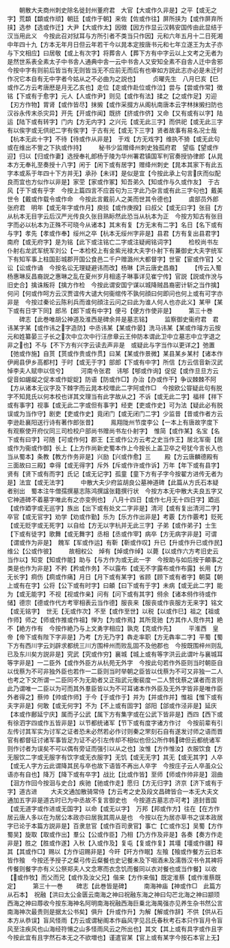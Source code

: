 <!-- { "loadSidebar": true } -->
　　朝散大夫商州刺史除名徙封州董府君　大官【大或作久非是】之平【或无之字】荒纇【纇或作顽】朝廷【或作于朝】来佐【佐或作往】屏所挟为【或作屏弃所挟】选参【选或作迁】大尹【大或作太】因徴【因方作显云汉韩安国传由此显结于汉当用此义　今按此召对狱耳与方所引者不类当只作因】元和六年五月十二日死湘中年四十九【方本无年月日但云年若干今以晁本定按唐书元和七年立遂王为太子亦与下文相应】曰居敬【或上有次字】将葬舎人【葬下方有中字云以上文考之无者为是然世系表全素太子中书舎人通典中舎一云中书舎人又安知全素不自舎人迁中舎邪　今按中字有则前后皆当有无则皆当无不应前无而后有也审如方説此志亦必是未迁时作况它本自有无中字者今姑从之不必曲为之説也】
　　贞曜先生　八月巳亥【巳或作乙方云考唐厯是月无乙亥也】走位【走或作赴位或作泣】尝与【尝或作常】徴铭【下或有于愈字】元人【人或作尹】则见【或作有法】揉之【之或作足】刃迎【刃方作物】胃肾【或作皆尽】抹摋【或作采掇方从阁杭南唐本云字林抹摋扫防也汉谷永传末杀灾异】开先【开或作闻】既挤【挤或作侪】又命【又有或有以字】陆运【陆下或有转字】门内【方无内字】之兴元【或无此三字】而供祀【或无此三字有以俟字或无供祀二字有俟字】于古有光【或无下三字】贤者故事有易名况士哉【杭本无此十字】不待【待或作从非是】　于戏【方无戏字】维执不猗【或无此句或在维出不訾之下执或作持】
　　秘书少监赠绛州刺史独孤府君　望临【望或作迎】归以【归或作妻】选授奉礼郎杨于陵为华州署君镇国军判官奏授协律郎【从晁本方无奉礼至奏授十八字】闲于【闲下或有居字】赠绛州刺史【晁本其家下有此五字本或系于年四十下方并无】承孙【未详】是似是宜【今按此承上句言庆而似配良而宜也方似作以非是】家茔【家或作冢】知吾弟久【知或作与久或作友】　于古风【于下或有乎字　今按上篇四言不应首句为三字此乃杂言或有此三字句也】戴美世令【戴或作载令或作命　今按此言戴前人之美而世其令德也】
　　虞部员外郎张府君　明年【或无年字或作月】庾掞【或作庚揆】曰叔父【或无曰字】张目【方从杭本无目字云后汉严光传良久张目熟眎然此恐当从杭本为正　今按方知古有张目字而必以杭本为正殊不可晓今从诸本】其末有复【方无末有二字】名日【名下或有与字】孝先【孝或作奉】绥州之卒【杭本无绥州字非是】县君【方有复出县君字】南府【或无府字】是为铭【此下或注铭亡二字或注疑阙铭词字】
　　检校尚书左仆射右龙武军统军刘公【一本检校上有金紫光禄大夫字仆射下有兼御史大夫字统军下有知军事上柱国彭城郡开国公食邑二千户赠潞州大都督字】世宦【宦或作官】父讼【讼或作诵　今按名讼无理疑避讳而改】杨琳【洪云唐史昌裔】
　　【传云入蜀杨惠琳反昌裔説之惠琳之乱在夏州岁月相逺子琳事详见崔宁传】官説【説或作涗与旧史合】擒诛叛将【擒方作检　今按此谓安国宁谋以城降贼昌裔密计斩之当作擒】何问【何或作呵方云汉贾谊传大谴大何衞绾传不孰何顔曰何即问也何上或有可字亦非是　今按过秦论云陈利兵而谁何顔注云问之曰此为谁人何人也亦此义】某甲【某下或有日字下同】郎吊【郎下或有中字】便弓【便方作使非是】
　　第三十巻
　　碑志【此巻唯胡公神道及淮西是碑余并是墓志铭】
　　监察御史衞府君　君讳某字某【或作讳之字造防】中丞讳某【某或作晏】洗马讳某【某或作璿方云按元和姓纂晏三子长之次中立次中行汪彦章云王仲防本谓此卫中立墓志中立字退之非之也】不与【不下方有兴字云读去声非是　或疑此与字当作以更详之】弛置【弛或作施】自贳【贳或作贵或作贯】曰某【某或作景微】某县某乡某村【诸本作伊阙县伊乡高都村】于时【或无于字】部郎【下或有中字】所信【方云信音新汉武悼李夫人赋申以信兮】
　　河南令张君　讳郇【郇或作询】促促【或作旦旦方云促音如龌龊之促本或作娖娖】防语【防或作□】办治【办或作干】争议棘棘不阿【方从诸本无议字及下棘字而云晁本校増此二字阿或作□　今按欧公甞疑此句有脱字不知晁氏以何本校也详其文理当有此字故从之】不诉【或无此二字】福祥【祥下或有事字】视事【或无此二字或但有事字】经吏【吏或作史】可为法【疑此必有脱误或为当作守】剧吏【吏或作史】竟闭门【或无闭门二字】少监昔【昔或作者方云李逊赴襄阳送行诗有著作郎张昔】
　　鳯翔陇州节度李公【一本上有唐故字度下有观察使开府仪同三司检校户部尚书赠尚书左仆射字】　惟简【或作某】名宝【名下或有曰字】可随【可或作何】郡王【王或作公方云考之史当作王】居北军衞【居或作为衞或作御】长上【上方作尚新史蜀本作上今按长上盖卫卒之号犹今言长入也当从蜀本】条教【教方作务非是】兴励【兴或作愈】三
　　殿【方云唐麟德殿有三面故曰三殿】幸得【或无得字】斥外【斥或作许或作诉】万年【年下或有县字】贤有【贤下或有而字】氏记【或无记字】孤童【童下方有子字今按翟方进传无者为是】法宜【或无法字】
　　中散大夫少府监胡良公墓神道碑【此篇从方氏石本疑者别出　蜀本注牛僧孺撰墓志陈鸿撰諡张籍撰行状　今按方本无中散大夫良五字又它神道碑不着墓字唯此有之亦变例也】　八月十四日【或作七月无十四日字】廼巡【或作廼字或无巡字】族出【出下或有处文二字非是】清河【或有复出清河二字】卒官【或无官字】劝学【劝或作勤】乐为【乐方作出非是】考覈【方作覈考】贬死【或无贬字或无死字】以自给【方无以字杭并无此三字】子弟【或作弟子】士生【下或有徒字】歌舞【或无舞字】丞相【丞或作宰】病卒【方无病字非是】可谓【谓或作为非是】　餽军【军或作运】有靳【靳或作叹】升已【升或作升已或作民】维公【公或作彼】
　　故相权公　焯有【焯或作绰】以薨【以或作六方考旧史云当作以】知变【知或作能】助与【与方作为或无此一字　今按助与如后按于頔事之类是也作为非是】不矜【矜或作务】不以露布【或无不字露布或作布露】长用【方无长字】痌伤【痌或作痛】月日【月下或有某字】省顾【顾下或有者字】朝莫【朝上或有在字】公将【公下或有时字】曰頔【曰下或有于字】未病【或无此二字】能为【或无能字】不视【视或作亲】问有【问下或有其字】偫余【诸本偫作待或作储】德宗【德或作代方考宰相表云当作德】服丧来【服丧或作丧服方无来字】铭文【或无铭字】　世无【无或作次】不至【或作至世】以税【以或作巳】祖之【祖或作师】师之【师或作推或作祖】惮为【为或作焉】其所竞驰【方其作人竞作共】絶不【絶方作有　今按作絶乃与上文勇字相应】孰克【克或作先】
　　平淮西　皇帝【帝下或有陛下字非是】乃考【方无乃字】犇走率职【方无犇率二字】平蜀【蜀下方有西川字云刘辟求都统三川方围梓州而败乱固不及他郡也　今按既围梓州则乱已及东川矣方説非是】究武【究或作穷】襄城【城上或有等字洪云此谓叶与襄城耳等字非是】一二臣外【或作外臣方从杭苑无外字　今按此句若作外臣则当时朝臣自以伐蔡为不可非独外臣也若作一二臣则当时举朝之臣皆以伐蔡为不可又非独一二人也考之下文所谓一二臣同不为无助者又正指武元衡裴度一二人赞伐蔡之谋者而言则此乃谓唯一二臣以为可而其外羣臣皆以为不可耳诸本作外臣及无外字皆非是唯作臣外者得之】蔡帅【帅或作师】于今【于或作于】并为【并或作并】惟祖【惟下或有夫字非是】何敢【或无何字】不为【不上或有固字】郃阳【郃或作泾非是】延庆【本或作鄜延宁庆】属而子公武【属下方有集字或在公武下皆非是】西四【西下或有徐泗字四或作五皆非是】以节都统诸军【节下或有度字诸方作讨　今按前辈有引左传讨其军实为讨军之证者恐未必然若必作讨则秦之罘刻石自有遂发讨师之语而晋官有都督征讨诸军事皆足为证不必引左传却不相似也但公所作韩碑但云都统诸军则作讨者为误矣不可以偶有旁证而强引以从之也】汝惟【方作惟汝】衣服饮食【方无服饮二字或无服字有饮字或无衣服字】无饥【或无无字】其无【或无其字】人卒【或无人字方云此谓降其民与卒也故下语皆不再出人卒字　今按庄子云人卒虽众公语亦有自也】降万【降下或有卒字】战比【比或作皆】至师【师或作帅非是】洄曲【洄方作回今按洄与史合】疾驰【驰或作走】愿归【方无归字】济京【济下或有于字】道古进
　　大夫文通加散骑常侍【方云考之史及段文昌碑皆合一本无大夫文通加五字非是道古时已为中丞故不复言御史也　今按道古墓志亦可考】道封晋国【或无道字或作进或无国字】以命【或无以字】　万邦【邦或作方】往在【在方作居云唐人多以在为居公本政亦曰居我其周从是也　今按以在为居亦草书之误本政居字已论于本篇方説非是】百隶怠官【或作百司隶官】事亡【亡或作忘】吴蜀【方作蜀吴】旋取【取或作出】羣公【公或作臣】乃相【乃方作及非是】各奏【奏方作走非是】胜之【胜或作遂】入秋【入或作及】复屯【复或作复】其壃【壃或作疆】释其【其或作□】赐以【方作诏赐非是】今旰【旰方作眠】左飱【飱或作餐方云旧本皆作飱　今按还予授子之粲弓传云粲餐也史记餐未及下咽酒未及濡唇汉书令其裨将传餐则餐字亦有义公祭郑夫人文念寒而衣念饥而餐同以衣对餐也或当作餐】以收【或作牧】而父而兄【或作及汝父兄】偕来【方作来偕】既定淮蔡【或作淮蔡既定】
　　第三十一巻
　　碑志【此巻皆是碑】
　　南海神庙【神或作□　此篇方从石本】　祝融【洪曰太公金匮云南海之神曰祝融东海之神曰勾芒北海之神曰颛顼西海之神曰蓐收今按东海神名阿明南海祝融西海巨乗北海禺强亦见养生杂书然公言南海神次最贵则是据太公书矣】俱升【升或作升】为解【解或作辞】不供【供从石本方从恭误】盲风怪雨【方云或谓秘阁本作蝱风字见吕氏春秋考石本只作盲月令盲风至注疾风也山海经符愓之山多怪雨风云之所出也】其文【其上或有具字或作且字今按此宜有且字然石本无之不欲増也】谨遣官某【官上或有某字今按石本官上无】
